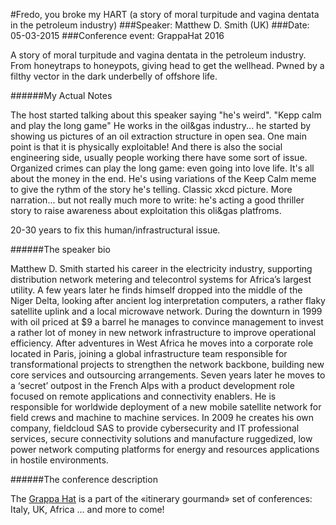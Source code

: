 #Fredo, you broke my HART (a story of moral turpitude and vagina dentata in the petroleum industry)
###Speaker: Matthew D. Smith (UK)
###Date: 05-03-2015
###Conference event: GrappaHat 2016

A story of moral turpitude and vagina dentata in the petroleum industry. From honeytraps to honeypots, giving head to get the wellhead. Pwned by a filthy vector in the dark underbelly of offshore life.

######My Actual Notes

The host started talking about this speaker saying "he's weird".
"Kepp calm and play the long game"
He works in the oil&gas industry... he started by showing us pictures of an oil extraction structure in open sea.
One main point is that it is physically exploitable!
And there is also the social engineering side, usually people working there have some sort of issue.
Organized crimes can play the long game: even going into love life.
It's all about the money in the end.
He's using variations of the Keep Calm meme to give the rythm of the story he's telling.
Classic xkcd picture.
More narration... but not really much more to write: he's acting a good thriller story to raise awareness about exploitation this oli&gas platfroms.

20-30 years to fix this human/infrastructural issue.

######The speaker bio

Matthew D. Smith started his career in the electricity industry, supporting distribution network metering and telecontrol systems for Africa’s largest utility. A few years later he finds himself dropped into the middle of the Niger Delta, looking after ancient log interpretation computers, a rather flaky satellite uplink and a local microwave network. During the downturn in 1999 with oil priced at $9 a barrel he manages to convince management to invest a rather lot of money in new network infrastructure to improve operational efficiency. After adventures in West Africa he moves into a corporate role located in Paris, joining a global infrastructure team responsible for transformational projects to strengthen the network backbone, building new core services and outsourcing arrangements. Seven years later he moves to a ‘secret’ outpost in the French Alps with a product development role focused on remote applications and connectivity enablers. He is responsible for worldwide deployment of a new mobile satellite network for field crews and machine to machine services.
In 2009 he creates his own company, fieldcloud SAS to provide cybersecurity and IT professional services, secure connectivity solutions and manufacture ruggedized, low power network computing platforms for energy and resources applications in hostile environments.

######The conference description

The [Grappa Hat](https://grappahat.net) is a part of the «itinerary gourmand» set of conferences:
Italy, UK, Africa … and more to come!
